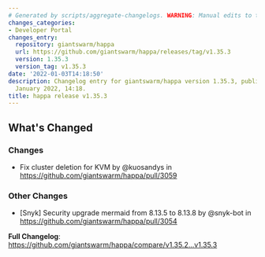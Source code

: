 ```yaml
---
# Generated by scripts/aggregate-changelogs. WARNING: Manual edits to this files will be overwritten.
changes_categories:
- Developer Portal
changes_entry:
  repository: giantswarm/happa
  url: https://github.com/giantswarm/happa/releases/tag/v1.35.3
  version: 1.35.3
  version_tag: v1.35.3
date: '2022-01-03T14:18:50'
description: Changelog entry for giantswarm/happa version 1.35.3, published on 03
  January 2022, 14:18.
title: happa release v1.35.3
---
```


<!-- Release notes generated using configuration in .github/release.yml at master -->

## What's Changed
### Changes
* Fix cluster deletion for KVM by @kuosandys in https://github.com/giantswarm/happa/pull/3059
### Other Changes
* [Snyk] Security upgrade mermaid from 8.13.5 to 8.13.8 by @snyk-bot in https://github.com/giantswarm/happa/pull/3054


**Full Changelog**: https://github.com/giantswarm/happa/compare/v1.35.2...v1.35.3
